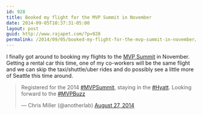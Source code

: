 ```yaml
---
id: 928
title: Booked my flight for the MVP Summit in November
date: 2014-09-05T10:37:31-05:00
layout: post
guid: http://www.rajapet.com/?p=928
permalink: /2014/09/05/booked-my-flight-for-the-mvp-summit-in-november/
---
```

I finally got around to booking my flights to the [MVP Summit](http://mvp.microsoft.com/en-us/summit.aspx "MVP Global Summit") in November. Getting a rental car this time, one of my co-workers will be the same flight and we can skip the taxi/shuttle/uber rides and do possibly see a little more of Seattle this time around.

<blockquote class="twitter-tweet" lang="en">
  <p>
    Registered for the 2014 <a href="https://twitter.com/hashtag/MVPSummit?src=hash">#MVPSummit</a>, staying in the <a href="https://twitter.com/hashtag/Hyatt?src=hash">#Hyatt</a>. Looking forward to the <a href="https://twitter.com/hashtag/MVPBuzz?src=hash">#MVPBuzz</a>
  </p>
  
  <p>
    — Chris Miller (@anotherlab) <a href="https://twitter.com/anotherlab/status/504711796893446145">August 27, 2014</a>
  </p>
</blockquote>